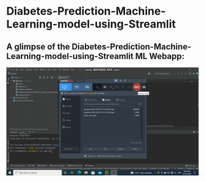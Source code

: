 # Diabetes-Prediction-Machine-Learning-model-using-Streamlit

## A glimpse of the Diabetes-Prediction-Machine-Learning-model-using-Streamlit ML Webapp:


![GIF](readme_resources/diabetes.gif)
